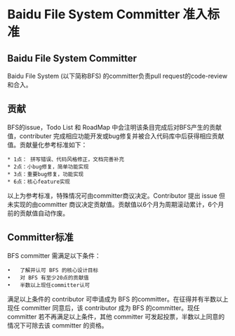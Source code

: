 # Baidu File System Committer 准入标准

## Baidu File System Committer
Baidu File System (以下简称BFS) 的committer负责pull request的code-review和合入。

## 贡献
BFS的issue，Todo List 和 RoadMap 中会注明该条目完成后对BFS产生的贡献值，contributer 完成相应功能开发或bug修复并被合入代码库中后获得相应贡献值。贡献量化参考标准如下：

	* 1点： 拼写错误、代码风格修正，文档完善补充
	* 2点：小bug修复，简单功能实现	
	* 3点：重要bug修复，功能实现	
	* 6点：核心feature实现			 
以上为参考标准，特殊情况可由committer商议决定。Contributor 提出 issue 但未实现的由committer 商议决定贡献值。贡献值以6个月为周期滚动累计，6个月前的贡献值自动作废。

## Committer标准
BFS committer 需满足以下条件：

	•	了解并认可 BFS 的核心设计目标
	•	对 BFS 有至少20点的贡献值
	•	半数以上现任committer认可
满足以上条件的 contributor 可申请成为 BFS 的committer。在征得并有半数以上现任 committer 同意后，该 contributor 成为 BFS 的committer。现任 committer 若不再满足以上条件，其他 committer 可发起投票，半数以上同意的情况下可除去该 committer 的资格。

